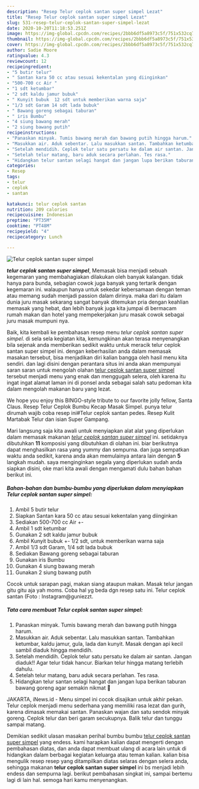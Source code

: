 ```yaml
---
description: "Resep Telur ceplok santan super simpel Lezat"
title: "Resep Telur ceplok santan super simpel Lezat"
slug: 531-resep-telur-ceplok-santan-super-simpel-lezat
date: 2020-10-20T11:18:53.251Z
image: https://img-global.cpcdn.com/recipes/2bbb6df5a8973c5f/751x532cq70/telur-ceplok-santan-super-simpel-foto-resep-utama.jpg
thumbnail: https://img-global.cpcdn.com/recipes/2bbb6df5a8973c5f/751x532cq70/telur-ceplok-santan-super-simpel-foto-resep-utama.jpg
cover: https://img-global.cpcdn.com/recipes/2bbb6df5a8973c5f/751x532cq70/telur-ceplok-santan-super-simpel-foto-resep-utama.jpg
author: Sadie Moore
ratingvalue: 4.3
reviewcount: 12
recipeingredient:
- "5 butir telur"
- " Santan kara 50 cc atau sesuai kekentalan yang diinginkan"
- "500-700 cc Air "
- "1 sdt ketumbar"
- "2 sdt kaldu jamur bubuk"
- " Kunyit bubuk  12 sdt untuk memberikan warna saja"
- "1/3 sdt Garam 14 sdt lada bubuk"
- " Bawang goreng sebagai taburan"
- " iris Bumbu"
- "4 siung bawang merah"
- "2 siung bawang putih"
recipeinstructions:
- "Panaskan minyak. Tumis bawang merah dan bawang putih hingga harum."
- "Masukkan air. Aduk sebentar. Lalu masukkan santan. Tambahkan ketumbar, kaldu jamur, gula, lada dan kunyit. Masak dengan api kecil sambil diaduk hingga mendidih."
- "Setelah mendidih. Ceplok telur satu persatu ke dalam air santan. Jangan diaduk!! Agar telur tidak hancur. Biarkan telur hingga matang terlebih dahulu."
- "Setelah telur matang, baru aduk secara perlahan. Tes rasa."
- "Hidangkan telur santan selagi hangat dan jangan lupa berikan taburan bawang goreng agar semakin nikmat 🧡"
categories:
- Resep
tags:
- telur
- ceplok
- santan

katakunci: telur ceplok santan 
nutrition: 209 calories
recipecuisine: Indonesian
preptime: "PT35M"
cooktime: "PT48M"
recipeyield: "4"
recipecategory: Lunch

---
```



![Telur ceplok santan super simpel](https://img-global.cpcdn.com/recipes/2bbb6df5a8973c5f/751x532cq70/telur-ceplok-santan-super-simpel-foto-resep-utama.jpg)

<b><i>telur ceplok santan super simpel</i></b>, Memasak bisa menjadi sebuah kegemaran yang membahagiakan dilakukan oleh banyak kalangan. tidak hanya para bunda, sebagian cowok juga banyak yang tertarik dengan kegemaran ini. walaupun hanya untuk sekedar kebersamaan dengan teman atau memang sudah menjadi passion dalam dirinya. maka dari itu dalam dunia juru masak sekarang sangat banyak ditemukan pria dengan keahlian memasak yang hebat, dan lebih banyak juga kita jumpai di bermacam rumah makan dan hotel yang mempekerjakan juru masak cowok sebagai juru masak mumpuni nya.

Baik, kita kembali ke pembahasan resep menu <i>telur ceplok santan super simpel</i>. di sela sela kegiatan kita, kemungkinan akan terasa menyenangkan bila sejenak anda memberikan sedikit waktu untuk meracik telur ceplok santan super simpel ini. dengan keberhasilan anda dalam memasak masakan tersebut, bisa menjadikan diri kalian bangga oleh hasil menu kita sendiri. dan lagi disini dengan perantara situs ini anda akan mempunyai saran saran untuk mengolah olahan <u>telur ceplok santan super simpel</u> tersebut menjadi menu yang enak dan menggugah selera, oleh karena itu ingat ingat alamat laman ini di ponsel anda sebagai salah satu pedoman kita dalam mengolah makanan baru yang lezat.

We hope you enjoy this BINGO-style tribute to our favorite jolly fellow, Santa Claus. Resep Telur Ceplok Bumbu Kecap Masak Simpel. punya telur dirumah wajib coba resep ini#Telur ceplok santan pedes. Resep Kulit Martabak Telur dan isian Super Gampang.


Mari langsung saja kita awali untuk menyiapkan alat alat yang diperlukan dalam memasak makanan <u><i>telur ceplok santan super simpel</i></u> ini. setidaknya dibutuhkan <b>11</b> komposisi yang dibutuhkan di olahan ini. biar berikutnya dapat menghasilkan rasa yang yummy dan sempurna. dan juga sempatkan waktu anda sedikit, karena anda akan memulainya antara lain dengan <b>5</b> langkah mudah. saya menginginkan segala yang diperlukan sudah anda siapkan disini, oke mari kita awali dengan mengamati dulu bahan bahan berikut ini.

<!--inarticleads1-->

##### Bahan-bahan dan bumbu-bumbu yang diperlukan dalam menyiapkan Telur ceplok santan super simpel:

1. Ambil 5 butir telur
1. Siapkan  Santan kara 50 cc atau sesuai kekentalan yang diinginkan
1. Sediakan 500-700 cc Air +-
1. Ambil 1 sdt ketumbar
1. Gunakan 2 sdt kaldu jamur bubuk
1. Ambil  Kunyit bubuk +- 1/2 sdt, untuk memberikan warna saja
1. Ambil 1/3 sdt Garam, 1/4 sdt lada bubuk
1. Sediakan  Bawang goreng sebagai taburan
1. Gunakan  iris Bumbu
1. Gunakan 4 siung bawang merah
1. Gunakan 2 siung bawang putih


Cocok untuk sarapan pagi, makan siang ataupun makan. Masak telur jangan gitu gitu aja yah moms. Coba hal yg beda dgn resep satu ini. Telur ceplok santan (Foto : Instagram@guniezzt. 

<!--inarticleads2-->

##### Tata cara membuat Telur ceplok santan super simpel:

1. Panaskan minyak. Tumis bawang merah dan bawang putih hingga harum.
1. Masukkan air. Aduk sebentar. Lalu masukkan santan. Tambahkan ketumbar, kaldu jamur, gula, lada dan kunyit. Masak dengan api kecil sambil diaduk hingga mendidih.
1. Setelah mendidih. Ceplok telur satu persatu ke dalam air santan. Jangan diaduk!! Agar telur tidak hancur. Biarkan telur hingga matang terlebih dahulu.
1. Setelah telur matang, baru aduk secara perlahan. Tes rasa.
1. Hidangkan telur santan selagi hangat dan jangan lupa berikan taburan bawang goreng agar semakin nikmat 🧡


JAKARTA, iNews.id - Menu simpel ini cocok disajikan untuk akhir pekan. Telur ceplok menjadi menu sederhana yang memiliki rasa lezat dan gurih, karena dimasak memakai santan. Panaskan wajan dan satu sendok minyak goreng. Ceplok telur dan beri garam secukupnya. Balik telur dan tunggu sampai matang. 

Demikian sedikit ulasan masakan perihal bumbu bumbu <u>telur ceplok santan super simpel</u> yang endess. kami harapkan kalian dapat mengerti dengan pembahasan diatas, dan anda dapat membuat ulang di acara lain untuk di hidangkan dalam berbagai kegiatan keluarga atau teman kalian. kalian bisa mengulik resep resep yang ditampilkan diatas selaras dengan selera anda, sehingga makanan <b>telur ceplok santan super simpel</b> ini bs menjadi lebih endess dan sempurna lagi. berikut pembahasan singkat ini, sampai bertemu lagi di lain hal. semoga hari kamu menyenangkan.

